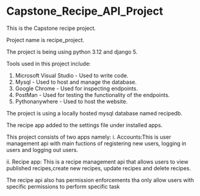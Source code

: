 
# Capstone_Recipe_API_Project
This is the Capstone recipe project.

Project name is recipe_project.

The project is being using python 3.12 and django 5.

Tools used in this project include:
1. Microsoft Visual Studio - Used to write code.
2. Mysql - Used to host and manage the database.
3. Google Chrome - Used for inspecting endpoints.
4. PostMan - Used for testing the functionality of the endpoints. 
5. Pythonanywhere - Used to host the website.

The project is using a locally hosted mysql database named recipedb.

The recipe app added to the settings file under installed apps.

This project consists of two apps namely:
i. Accounts:This is user management api with main fuctions of registering new users, logging in users and logging out users.

ii. Recipe app: This is a recipe management api that allows users to view published recipes,create new recipes, update recipes and delete recipes.

The recipe api also has permission enforcements tha only allow users with specific permissions to perform specific task
